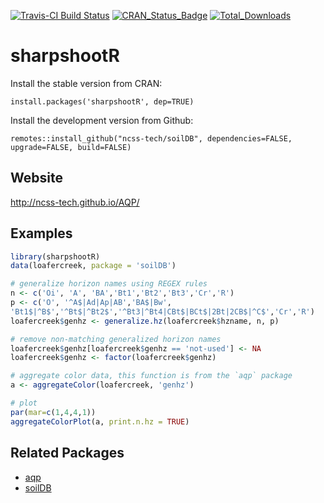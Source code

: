 [![Travis-CI Build Status](https://travis-ci.org/ncss-tech/sharpshootR.svg?branch=master)](https://travis-ci.org/ncss-tech/sharpshootR)
[![CRAN_Status_Badge](http://www.r-pkg.org/badges/version/sharpshootR)](https://cran.r-project.org/package=sharpshootR)
[![Total_Downloads](http://cranlogs.r-pkg.org/badges/grand-total/sharpshootR)](https://cran.r-project.org/package=sharpshootR)

# sharpshootR

Install the stable version from CRAN:

`install.packages('sharpshootR', dep=TRUE)`

Install the development version from Github:

`remotes::install_github("ncss-tech/soilDB", dependencies=FALSE, upgrade=FALSE, build=FALSE)`


## Website
http://ncss-tech.github.io/AQP/


## Examples
```r
library(sharpshootR)
data(loafercreek, package = 'soilDB')

# generalize horizon names using REGEX rules
n <- c('Oi', 'A', 'BA','Bt1','Bt2','Bt3','Cr','R')
p <- c('O', '^A$|Ad|Ap|AB','BA$|Bw', 
'Bt1$|^B$','^Bt$|^Bt2$','^Bt3|^Bt4|CBt$|BCt$|2Bt|2CB$|^C$','Cr','R')
loafercreek$genhz <- generalize.hz(loafercreek$hzname, n, p)

# remove non-matching generalized horizon names
loafercreek$genhz[loafercreek$genhz == 'not-used'] <- NA
loafercreek$genhz <- factor(loafercreek$genhz)

# aggregate color data, this function is from the `aqp` package
a <- aggregateColor(loafercreek, 'genhz')

# plot
par(mar=c(1,4,4,1))
aggregateColorPlot(a, print.n.hz = TRUE)
```

## Related Packages
 * [aqp](https://github.com/ncss-tech/aqp)
 * [soilDB](https://github.com/ncss-tech/soilDB)
